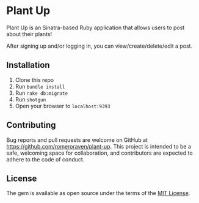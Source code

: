 # Plant Up

Plant Up is an Sinatra-based Ruby application that allows users to post about their plants!

After signing up and/or logging in, you can view/create/delete/edit a post.


## Installation

1. Clone this repo
2. Run `bundle install`
3. Run `rake db:migrate`
4. Run `shotgun`
5. Open your browser to `localhost:9393`

## Contributing 

Bug reports and pull requests are welcome on GitHub at https://github.com/romeroraven/plant-up. This project is intended to be a safe, welcoming space for collaboration, and contributors are expected to adhere to the code of conduct.

## License

The gem is available as open source under the terms  of the [MIT License](https://opensource.org/licenses/MIT).

